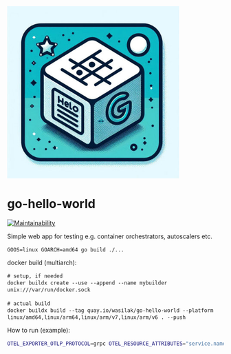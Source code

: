 ![icon_small](icon_small.jpg)

# go-hello-world

[![Maintainability](https://api.codeclimate.com/v1/badges/7ada7f029e74c805ec1c/maintainability)](https://codeclimate.com/github/wasilak/go-hello-world/maintainability)

Simple web app for testing e.g. container orchestrators, autoscalers etc.

```
GOOS=linux GOARCH=amd64 go build ./...
```

docker build (multiarch):
```
# setup, if needed
docker buildx create --use --append --name mybuilder unix:///var/run/docker.sock

# actual build
docker buildx build --tag quay.io/wasilak/go-hello-world --platform linux/amd64,linux/arm64,linux/arm/v7,linux/arm/v6 . --push
```

How to run (example):

```bash
OTEL_EXPORTER_OTLP_PROTOCOL=grpc OTEL_RESOURCE_ATTRIBUTES="service.name=go-hello-world,service.version=v0.0.6,deployment.environment=test" OTEL_EXPORTER_OTLP_ENDPOINT="https://localhost:4317" OTEL_METRICS_EXPORTER="otlp" OTEL_LOGS_EXPORTER="otlp" go run . -listen-addr :3000 -session-key f98ehv9273hvreof -otel-enabled
```
